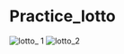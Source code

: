 # Practice_lotto
![lotto_ 1](https://github.com/wonhyeung/Practice_lotto/assets/78207730/a33e478c-c1f4-4cb9-b19f-8d8fa0a36305)
![lotto_2](https://github.com/wonhyeung/Practice_lotto/assets/78207730/278d72e1-0fb9-495e-a5c3-d6f995b2b67b)
